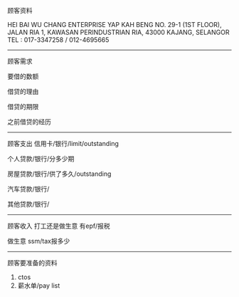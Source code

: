 顾客资料

HEI BAI WU CHANG ENTERPRISE 
YAP KAH BENG NO. 29-1 (1ST FLOOR), JALAN RIA 1, KAWASAN PERINDUSTRIAN RIA, 43000 KAJANG, SELANGOR TEL : 017-3347258 / 012-4695665

-----------------
顾客需求


要借的数额

借贷的理由

借贷的期限

之前借贷的经历


--------------
顾客支出
信用卡/银行/limit/outstanding


个人贷款/银行/分多少期

房屋贷款/银行/供了多久/outstanding

汽车贷款/银行/


其他贷款/银行/

-----------
顾客收入
打工还是做生意
有epf/报税

做生意 ssm/tax报多少

-------
顾客要准备的资料
1. ctos
2. 薪水单/pay list




